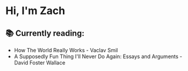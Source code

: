 # Hi, I'm Zach
## 📚 Currently reading: 
- How The World Really Works - Vaclav Smil
- A Supposedly Fun Thing I'll Never Do Again: Essays and Arguments - David Foster Wallace
